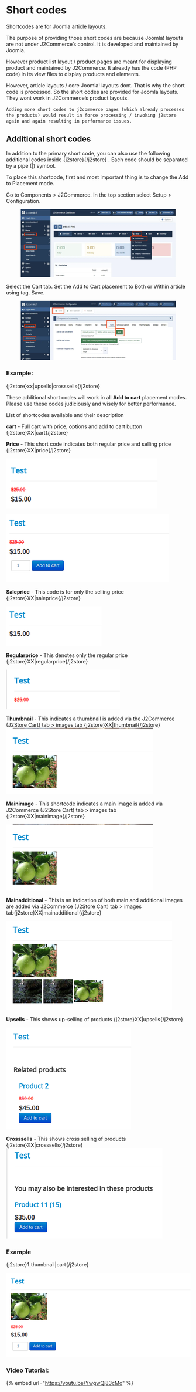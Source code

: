 # Short codes

Shortcodes are for Joomla article layouts.

The purpose of providing those short codes are because Joomla! layouts are not under J2Commerce’s control. It is developed and maintained by Joomla.

However product list layout / product pages are meant for displaying product and maintained by J2Commerce. It already has the code (PHP code) in its view files to display products and elements.

However, article layouts / core Joomla! layouts dont. That is why the short code is processed. So the short codes are provided for Joomla layouts. They wont work in J2Commerce’s product layouts.

```
Adding more short codes to j2commerce pages (which already processes the products) would result in force processing / invoking j2store again and again resulting in performance issues.
```

## Additional short codes <a href="#additional-short-codes" id="additional-short-codes"></a>

In addition to the primary short code, you can also use the following additional codes inside {j2store}{/j2store} . Each code should be separated by a pipe (|) symbol.

To place this shortcode, first and most important thing is to change the Add to Placement mode.

Go to Components > J2Commerce. In the top section select Setup > Configuration.&#x20;

<figure><img src="../.gitbook/assets/cart_button2.webp" alt=""><figcaption></figcaption></figure>

Select the Cart tab. Set the Add to Cart placement to Both or Within article using tag. Save.

<figure><img src="../.gitbook/assets/cart_button1.webp" alt=""><figcaption></figcaption></figure>

### Example: <a href="#example" id="example"></a>

{j2store}xx|upsells|crosssells{/j2store}

These additional short codes will work in all **Add to cart** placement modes. Please use these codes judiciously and wisely for better performance.

List of shortcodes available and their description

**cart** - Full cart with price, options and add to cart button {j2store}XX|cart{/j2store}

**Price** - This short code indicates both regular price and selling price {j2store}XX|price{/j2store}

![Price shortcode](https://raw.githubusercontent.com/j2store/doc-images/master/catalog/short-codes/shortcode_price.png)

![Add to cart shortcode](https://raw.githubusercontent.com/j2store/doc-images/master/catalog/short-codes/shortcode_cart.png)

**Saleprice** - This code is for only the selling price {j2store}XX|saleprice{/j2store}

![Sales price](https://raw.githubusercontent.com/j2store/doc-images/master/catalog/short-codes/shortcode_sale_price.png)

**Regularprice** - This denotes only the regular price {j2store}XX|regularprice{/j2store}

![Regular price](https://raw.githubusercontent.com/j2store/doc-images/master/catalog/short-codes/shortcode_regular_price.png)

**Thumbnail** - This indicates a thumbnail is added via the J2Commerce (J2Store Cart) tab > images tab {j2store}XX|thumbnail{/j2store} ![Thumbnail](https://raw.githubusercontent.com/j2store/doc-images/master/catalog/short-codes/shortcode_thumb.png)

**Mainimage** - This shortcode indicates a main image is added via J2Commerce (J2Store Cart) tab > images tab {j2store}XX|mainimage{/j2store}

![Main image](https://raw.githubusercontent.com/j2store/doc-images/master/catalog/short-codes/shortcode_main.png)

**Mainadditional** - This is an indication of both main and additional images are added via J2Commerce (J2Store Cart) tab > images tab{j2store}XX|mainadditional{/j2store}

![Main additional](https://raw.githubusercontent.com/j2store/doc-images/master/catalog/short-codes/shortcode_mainadditional.png)

**Upsells** - This shows up-selling of products {j2store}XX|upsells{/j2store}

![Upsells](https://raw.githubusercontent.com/j2store/doc-images/master/catalog/short-codes/shortcode_upsells.png)

**Crosssells** - This shows cross selling of products {j2store}XX|crosssells{/j2store} ![Crosssells](https://raw.githubusercontent.com/j2store/doc-images/master/catalog/short-codes/shortcode_crosssells.png)

### Example <a href="#example-1" id="example-1"></a>

{j2store}1|thumbnail|cart{/j2store}

![Cart thumb](https://raw.githubusercontent.com/j2store/doc-images/master/catalog/short-codes/shortcode_cart_thumb.png)

### Video Tutorial: <a href="#video-tutorial" id="video-tutorial"></a>

{% embed url="https://youtu.be/YwgwQj83cMo" %}
